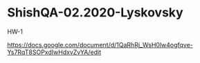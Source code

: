 # ShishQA-02.2020-Lyskovsky

HW-1

https://docs.google.com/document/d/1QaRhRj_WsH0lw4ogfqve-Ys7RqT8SOPxdIwHdxvZvYA/edit
